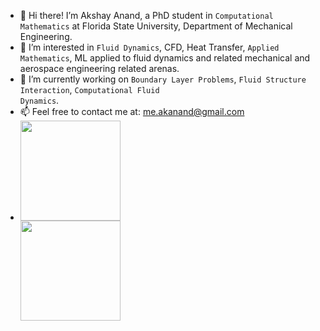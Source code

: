 - 👋 Hi there! I’m Akshay Anand, a PhD student in <code>Computational Mathematics</code> at Florida State University, Department of Mechanical Engineering.
- 👀 I’m interested in <code>Fluid Dynamics</code>, CFD, Heat Transfer, <code>Applied Mathematics</code>, ML applied to fluid dynamics and related mechanical and aerospace engineering related arenas.
- 🌱 I’m currently working on <code>Boundary Layer Problems</code>, <code>Fluid Structure Interaction</code>, <code>Computational Fluid Dynamics</code>.
- 📫 Feel free to contact me at: me.akanand@gmail.com
- <td width="25%">
            <div class="one">
            <div class="two"><img width=160px height=160px src='https://akshay23sept.github.io/Conferences/Research/at.gif'> </div> <text-align:<center>
            <div class="two"><img width=160px height=160px src='https://akshay23sept.github.io/Conferences/Research/at.gif'></div>           
            </div>
        </td>



<!---
anand-me/anand-me is a ✨ special ✨ repository because its `README.md` (this file) appears on your GitHub profile.
You can click the Preview link to take a look at your changes.
- 💞️ I’m looking to collaborate on ...
--->
